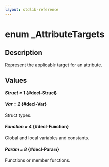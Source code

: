 ```yaml
---
layout: stdlib-reference
---
```


# enum _AttributeTargets

## Description

Represent the applicable target for an attribute.


## Values 

#### _Struct = 1_ {#decl-Struct}
#### _Var = 2_ {#decl-Var}
Struct types.

#### _Function = 4_ {#decl-Function}
Global and local variables and constants.

#### _Param = 8_ {#decl-Param}
Functions or member functions.

